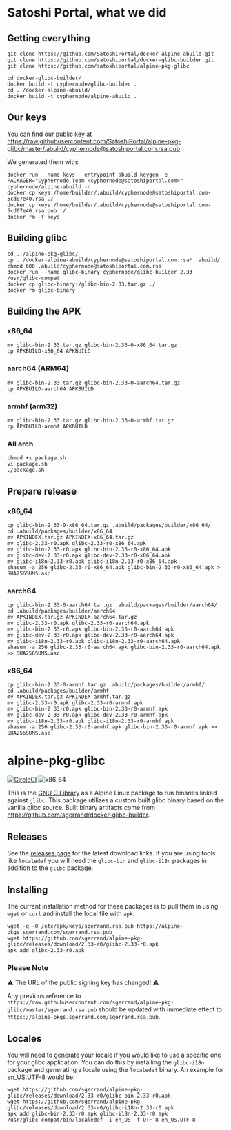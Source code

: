 # Satoshi Portal, what we did

## Getting everything

```
git clone https://github.com/SatoshiPortal/docker-alpine-abuild.git
git clone https://github.com/satoshiportal/docker-glibc-builder.git
git clone https://github.com/satoshiportal/alpine-pkg-glibc

cd docker-glibc-builder/
docker build -t cyphernode/glibc-builder .
cd ../docker-alpine-abuild/
docker build -t cyphernode/alpine-abuild .
```

## Our keys

You can find our public key at https://raw.githubusercontent.com/SatoshiPortal/alpine-pkg-glibc/master/.abuild/cyphernode@satoshiportal.com.rsa.pub

We generated them with:

```
docker run --name keys --entrypoint abuild-keygen -e PACKAGER="Cyphernode Team <cyphernode@satoshiportal.com>" cyphernode/alpine-abuild -n
docker cp keys:/home/builder/.abuild/cyphernode@satoshiportal.com-5cd07e40.rsa ./
docker cp keys:/home/builder/.abuild/cyphernode@satoshiportal.com-5cd07e40.rsa.pub ./
docker rm -f keys
```

## Building glibc

```
cd ../alpine-pkg-glibc/
cp ../docker-alpine-abuild/cyphernode@satoshiportal.com.rsa* .abuild/
chmod 600 .abuild/cyphernode@satoshiportal.com.rsa
docker run --name glibc-binary cyphernode/glibc-builder 2.33 /usr/glibc-compat
docker cp glibc-binary:/glibc-bin-2.33.tar.gz ./
docker rm glibc-binary
```

## Building the APK

### x86_64

```
mv glibc-bin-2.33.tar.gz glibc-bin-2.33-0-x86_64.tar.gz
cp APKBUILD-x86_64 APKBUILD
```

### aarch64 (ARM64)

```
mv glibc-bin-2.33.tar.gz glibc-bin-2.33-0-aarch64.tar.gz
cp APKBUILD-aarch64 APKBUILD
```

### armhf (arm32)

```
mv glibc-bin-2.33.tar.gz glibc-bin-2.33-0-armhf.tar.gz
cp APKBUILD-armhf APKBUILD
```

### All arch

```
chmod +x package.sh
vi package.sh
./package.sh
```

## Prepare release

### x86_64

```
cp glibc-bin-2.33-0-x86_64.tar.gz .abuild/packages/builder/x86_64/
cd .abuild/packages/builder/x86_64
mv APKINDEX.tar.gz APKINDEX-x86_64.tar.gz
mv glibc-2.33-r0.apk glibc-2.33-r0-x86_64.apk
mv glibc-bin-2.33-r0.apk glibc-bin-2.33-r0-x86_64.apk
mv glibc-dev-2.33-r0.apk glibc-dev-2.33-r0-x86_64.apk
mv glibc-i18n-2.33-r0.apk glibc-i18n-2.33-r0-x86_64.apk
shasum -a 256 glibc-2.33-r0-x86_64.apk glibc-bin-2.33-r0-x86_64.apk > SHA256SUMS.asc
```

### aarch64

```
cp glibc-bin-2.33-0-aarch64.tar.gz .abuild/packages/builder/aarch64/
cd .abuild/packages/builder/aarch64
mv APKINDEX.tar.gz APKINDEX-aarch64.tar.gz
mv glibc-2.33-r0.apk glibc-2.33-r0-aarch64.apk
mv glibc-bin-2.33-r0.apk glibc-bin-2.33-r0-aarch64.apk
mv glibc-dev-2.33-r0.apk glibc-dev-2.33-r0-aarch64.apk
mv glibc-i18n-2.33-r0.apk glibc-i18n-2.33-r0-aarch64.apk
shasum -a 256 glibc-2.33-r0-aarch64.apk glibc-bin-2.33-r0-aarch64.apk >> SHA256SUMS.asc
```

### x86_64

```
cp glibc-bin-2.33-0-armhf.tar.gz .abuild/packages/builder/armhf/
cd .abuild/packages/builder/armhf
mv APKINDEX.tar.gz APKINDEX-armhf.tar.gz
mv glibc-2.33-r0.apk glibc-2.33-r0-armhf.apk
mv glibc-bin-2.33-r0.apk glibc-bin-2.33-r0-armhf.apk
mv glibc-dev-2.33-r0.apk glibc-dev-2.33-r0-armhf.apk
mv glibc-i18n-2.33-r0.apk glibc-i18n-2.33-r0-armhf.apk
shasum -a 256 glibc-2.33-r0-armhf.apk glibc-bin-2.33-r0-armhf.apk >> SHA256SUMS.asc
```


# alpine-pkg-glibc

[![CircleCI](https://circleci.com/gh/sgerrand/alpine-pkg-glibc/tree/master.svg?style=svg)](https://circleci.com/gh/sgerrand/alpine-pkg-glibc/tree/master) ![x86_64](https://img.shields.io/badge/x86__64-supported-brightgreen.svg)

This is the [GNU C Library](https://gnu.org/software/libc/) as a Alpine Linux package to run binaries linked against `glibc`. This package utilizes a custom built glibc binary based on the vanilla glibc source. Built binary artifacts come from https://github.com/sgerrand/docker-glibc-builder.

## Releases

See the [releases page](https://github.com/sgerrand/alpine-pkg-glibc/releases) for the latest download links. If you are using tools like `localedef` you will need the `glibc-bin` and `glibc-i18n` packages in addition to the `glibc` package.

## Installing

The current installation method for these packages is to pull them in using `wget` or `curl` and install the local file with `apk`:

    wget -q -O /etc/apk/keys/sgerrand.rsa.pub https://alpine-pkgs.sgerrand.com/sgerrand.rsa.pub
    wget https://github.com/sgerrand/alpine-pkg-glibc/releases/download/2.33-r0/glibc-2.33-r0.apk
    apk add glibc-2.33-r0.apk

### Please Note

:warning: The URL of the public signing key has changed! :warning:

Any previous reference to `https://raw.githubusercontent.com/sgerrand/alpine-pkg-glibc/master/sgerrand.rsa.pub` should be updated with immediate effect to `https://alpine-pkgs.sgerrand.com/sgerrand.rsa.pub`.

## Locales

You will need to generate your locale if you would like to use a specific one for your glibc application. You can do this by installing the `glibc-i18n` package and generating a locale using the `localedef` binary. An example for en_US.UTF-8 would be:

    wget https://github.com/sgerrand/alpine-pkg-glibc/releases/download/2.33-r0/glibc-bin-2.33-r0.apk
    wget https://github.com/sgerrand/alpine-pkg-glibc/releases/download/2.33-r0/glibc-i18n-2.33-r0.apk
    apk add glibc-bin-2.33-r0.apk glibc-i18n-2.33-r0.apk
    /usr/glibc-compat/bin/localedef -i en_US -f UTF-8 en_US.UTF-8

